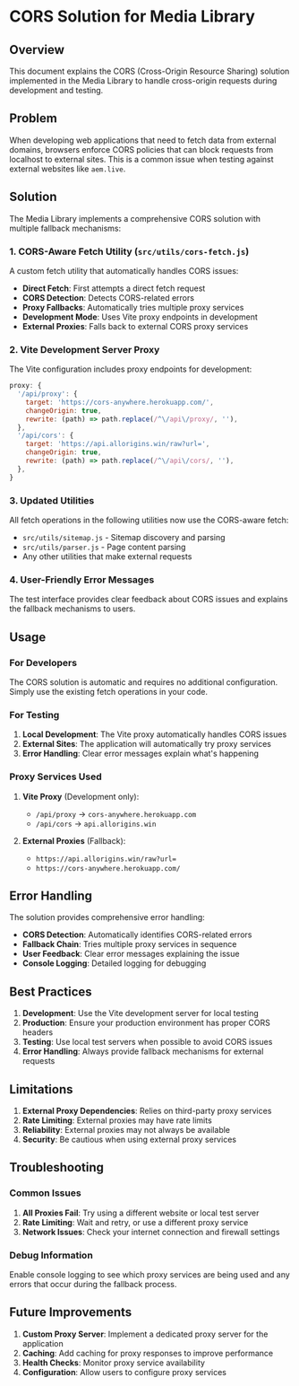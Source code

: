 # CORS Solution for Media Library

## Overview

This document explains the CORS (Cross-Origin Resource Sharing) solution implemented in the Media Library to handle cross-origin requests during development and testing.

## Problem

When developing web applications that need to fetch data from external domains, browsers enforce CORS policies that can block requests from localhost to external sites. This is a common issue when testing against external websites like `aem.live`.

## Solution

The Media Library implements a comprehensive CORS solution with multiple fallback mechanisms:

### 1. CORS-Aware Fetch Utility (`src/utils/cors-fetch.js`)

A custom fetch utility that automatically handles CORS issues:

- **Direct Fetch**: First attempts a direct fetch request
- **CORS Detection**: Detects CORS-related errors
- **Proxy Fallbacks**: Automatically tries multiple proxy services
- **Development Mode**: Uses Vite proxy endpoints in development
- **External Proxies**: Falls back to external CORS proxy services

### 2. Vite Development Server Proxy

The Vite configuration includes proxy endpoints for development:

```javascript
proxy: {
  '/api/proxy': {
    target: 'https://cors-anywhere.herokuapp.com/',
    changeOrigin: true,
    rewrite: (path) => path.replace(/^\/api\/proxy/, ''),
  },
  '/api/cors': {
    target: 'https://api.allorigins.win/raw?url=',
    changeOrigin: true,
    rewrite: (path) => path.replace(/^\/api\/cors/, ''),
  },
}
```

### 3. Updated Utilities

All fetch operations in the following utilities now use the CORS-aware fetch:

- `src/utils/sitemap.js` - Sitemap discovery and parsing
- `src/utils/parser.js` - Page content parsing
- Any other utilities that make external requests

### 4. User-Friendly Error Messages

The test interface provides clear feedback about CORS issues and explains the fallback mechanisms to users.

## Usage

### For Developers

The CORS solution is automatic and requires no additional configuration. Simply use the existing fetch operations in your code.

### For Testing

1. **Local Development**: The Vite proxy automatically handles CORS issues
2. **External Sites**: The application will automatically try proxy services
3. **Error Handling**: Clear error messages explain what's happening

### Proxy Services Used

1. **Vite Proxy** (Development only):
   - `/api/proxy` → `cors-anywhere.herokuapp.com`
   - `/api/cors` → `api.allorigins.win`

2. **External Proxies** (Fallback):
   - `https://api.allorigins.win/raw?url=`
   - `https://cors-anywhere.herokuapp.com/`

## Error Handling

The solution provides comprehensive error handling:

- **CORS Detection**: Automatically identifies CORS-related errors
- **Fallback Chain**: Tries multiple proxy services in sequence
- **User Feedback**: Clear error messages explaining the issue
- **Console Logging**: Detailed logging for debugging

## Best Practices

1. **Development**: Use the Vite development server for local testing
2. **Production**: Ensure your production environment has proper CORS headers
3. **Testing**: Use local test servers when possible to avoid CORS issues
4. **Error Handling**: Always provide fallback mechanisms for external requests

## Limitations

1. **External Proxy Dependencies**: Relies on third-party proxy services
2. **Rate Limiting**: External proxies may have rate limits
3. **Reliability**: External proxies may not always be available
4. **Security**: Be cautious when using external proxy services

## Troubleshooting

### Common Issues

1. **All Proxies Fail**: Try using a different website or local test server
2. **Rate Limiting**: Wait and retry, or use a different proxy service
3. **Network Issues**: Check your internet connection and firewall settings

### Debug Information

Enable console logging to see which proxy services are being used and any errors that occur during the fallback process.

## Future Improvements

1. **Custom Proxy Server**: Implement a dedicated proxy server for the application
2. **Caching**: Add caching for proxy responses to improve performance
3. **Health Checks**: Monitor proxy service availability
4. **Configuration**: Allow users to configure proxy services
